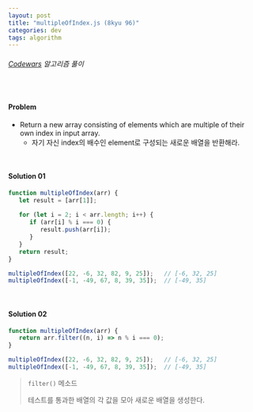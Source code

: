 ```yaml
---
layout: post
title: "multipleOfIndex.js (8kyu 96)"
categories: dev
tags: algorithm
---
```


###### [Codewars](https://www.codewars.com) 알고리즘 풀이

<br>

#### Problem

- Return a new array consisting of elements which are multiple of their own index in input array.
  - 자기 자신 index의 배수인 element로 구성되는 새로운 배열을 반환해라.

<br>

#### Solution 01

```js
function multipleOfIndex(arr) {
   let result = [arr[1]];
   
   for (let i = 2; i < arr.length; i++) {
      if (arr[i] % i === 0) {
         result.push(arr[i]);
      }
   }
   return result;
}

multipleOfIndex([22, -6, 32, 82, 9, 25]);	// [-6, 32, 25]
multipleOfIndex([-1, -49, 67, 8, 39, 35]);	// [-49, 35]
```

<br>

#### Solution 02

```js
function multipleOfIndex(arr) {
   return arr.filter((n, i) => n % i === 0);
}

multipleOfIndex([22, -6, 32, 82, 9, 25]);	// [-6, 32, 25]
multipleOfIndex([-1, -49, 67, 8, 39, 35]);	// [-49, 35]
```

> `filter()` 메소드
>
> 테스트를 통과한 배열의 각 값을 모아 새로운 배열을 생성한다.

<br>
